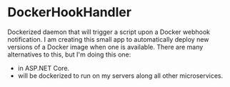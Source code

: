 # DockerHookHandler
Dockerized daemon that will trigger a script upon a Docker webhook notification.
I am creating this small app to automatically deploy new versions of a Docker image when one is available. There are many alternatives to this, but I'm doing this one:
- in ASP.NET Core.
- will be dockerized to run on my servers along all other microservices.
